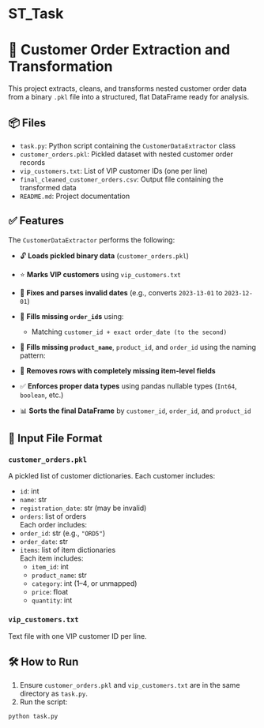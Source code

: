 # ST_Task

# 🧾 Customer Order Extraction and Transformation

This project extracts, cleans, and transforms nested customer order data from a binary `.pkl` file into a structured, flat DataFrame ready for analysis.

## 📦 Files

- `task.py`: Python script containing the `CustomerDataExtractor` class
- `customer_orders.pkl`: Pickled dataset with nested customer order records
- `vip_customers.txt`: List of VIP customer IDs (one per line)
- `final_cleaned_customer_orders.csv`: Output file containing the transformed data
- `README.md`: Project documentation

## ✅ Features

The `CustomerDataExtractor` performs the following:

- 🔓 **Loads pickled binary data** (`customer_orders.pkl`)
- ⭐ **Marks VIP customers** using `vip_customers.txt`
- 📅 **Fixes and parses invalid dates** (e.g., converts `2023-13-01` to `2023-12-01`)
- 🔁 **Fills missing `order_id`s** using:
  - Matching `customer_id + exact order_date (to the second)`
- 🧩 **Fills missing `product_name`**, `product_id`, and `order_id` using the naming pattern:

- 🧹 **Removes rows with completely missing item-level fields**
- ✅ **Enforces proper data types** using pandas nullable types (`Int64`, `boolean`, etc.)
- 📊 **Sorts the final DataFrame** by `customer_id`, `order_id`, and `product_id`

## 📁 Input File Format

### `customer_orders.pkl`
A pickled list of customer dictionaries. Each customer includes:
- `id`: int
- `name`: str
- `registration_date`: str (may be invalid)
- `orders`: list of orders  
Each order includes:
- `order_id`: str (e.g., `"ORD5"`)
- `order_date`: str
- `items`: list of item dictionaries  
  Each item includes:
  - `item_id`: int
  - `product_name`: str
  - `category`: int (1–4, or unmapped)
  - `price`: float
  - `quantity`: int

### `vip_customers.txt`
Text file with one VIP customer ID per line.

## 🛠️ How to Run

1. Ensure `customer_orders.pkl` and `vip_customers.txt` are in the same directory as `task.py`.
2. Run the script:

```bash
python task.py
